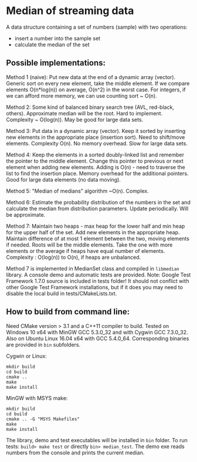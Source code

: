 Median of streaming data
========================

A data structure containing a set of numbers (sample) with two operations:
- insert a number into the sample set
- calculate the median of the set


Possible implementations:
-------------------------

Method 1 (naive):
Put new data at the end of a dynamic array (vector). Generic sort on every new
element, take the middle element. If we compare elements O(n*log(n)) on average,
O(n^2) in the worst case. For integers, if we can afford more memory, we can use
counting sort ~ O(n).

Method 2:
Some kind of balanced binary search tree (AVL, red-black, others). Approximate
median will be the root. Hard to implement. Complexity ~ O(log(n)).
May be good for large data sets.

Method 3:
Put data in a dynamic array (vector). Keep it sorted by inserting new elements
in the appropriate place (insertion sort). Need to shift/move elements.
Complexity O(n). No memory overhead. Slow for large data sets.

Method 4:
Keep the elements in a sorted doubly-linked list and remember the pointer to the
middle element. Change this pointer to previous or next element when adding new
elements. Adding is O(n) - need to traverse the list to find the insertion
place. Memory overhead for the additional pointers. Good for large data elements
(no data moving).

Method 5:
"Median of medians" algorithm ~O(n). Complex.

Method 6:
Estimate the probability distribution of the numbers in the set and calculate
the median from distribution parameters. Update periodically. Will be
approximate.

Method 7:
Maintain two heaps - max heap for the lower half and min heap for the upper half
of the set. Add new elements in the appropriate heap. Maintain difference of at
most 1 element between the two, moving elements if needed. Roots will be the
middle elements. Take the one with more elements or the average if heaps have
equal number of elements.
Complexity : O(log(n)) to O(n), if heaps are unbalanced.

Method 7 is implemented in MedianSet class and compiled in `libmedian` library.
A console demo and automatic tests are provided.
Note: Google Test Framework 1.7.0 source is included in tests folder! It should
not conflict with other Google Test Framework installations, but if it does you
may need to disable the local build in tests/CMakeLists.txt.


How to build from command line:
-------------------------------

Need CMake version > 3.1 and a C++11 compiler to build.
Tested on Windows 10 x64 with MinGW GCC 5.3.0_32 and with Cygwin GCC 7.3.0_32.
Also on Ubuntu Linux 16.04 x64 with GCC 5.4.0_64. Corresponding binaries are
provided in `bin` subfolders.

Cygwin or Linux:
```
mkdir build
cd build
cmake ..
make
make install
```

MinGW with MSYS make:
```
mkdir build
cd build
cmake .. -G "MSYS Makefiles"
make
make install
```

The library, demo and test executables will be installed in `bin` folder.
To run tests: `build> make test` or directly `bin> median_test`.
The demo exe reads numbers from the console and prints the current median.
